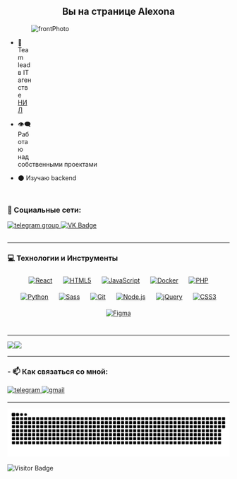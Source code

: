 ## <div align="center">Вы на странице Alexona</div>

<img align="right" alt="frontPhoto" width="450" height="300" padding-right="15px" src="https://i.pinimg.com/originals/69/e6/f6/69e6f674d4ab40834c31493d21d9560c.gif">

<br/>

- 🦾 Team lead в IT агенстве [НИЛ](http://nil-agency.ru)

- 👁️‍🗨️ Работаю над собственными проектами

- 🌑 Изучаю backend

<br/>

<!--## <div font-size="3px">ㅤ</div>-->

### 🤝 Социальные сети:

  <div id="badges">
    <a href="https://t.me/lAlexonl" target="_blank">
      <img src="https://cdn-icons-png.flaticon.com/512/2111/2111646.png" width="40" height="40" alt="telegram group" />
    </a>
    <a href="https://vk.com/lalexonl" target="_blank">
      <img src="https://cdn-icons-png.flaticon.com/512/145/145813.png" width="40" height="40" alt="VK Badge"/>
    </a>
  </div>
  
<br/>

---

### 💻 Технологии и Инструменты

<div align="center">  
<a href="https://reactjs.org/" target="_blank"><img style="margin: 10px" src="https://profilinator.rishav.dev/skills-assets/react-original-wordmark.svg" alt="React" height="50" /></a>  
<a href="https://en.wikipedia.org/wiki/HTML5" target="_blank"><img style="margin: 10px" src="https://profilinator.rishav.dev/skills-assets/html5-original-wordmark.svg" alt="HTML5" height="50" /></a>  
<a href="https://www.javascript.com/" target="_blank"><img style="margin: 10px" src="https://profilinator.rishav.dev/skills-assets/javascript-original.svg" alt="JavaScript" height="50" /></a>  
<a href="https://www.docker.com/" target="_blank"><img style="margin: 10px" src="https://profilinator.rishav.dev/skills-assets/docker-original-wordmark.svg" alt="Docker" height="50" /></a>  
<a href="https://www.php.net/" target="_blank"><img style="margin: 10px" src="https://profilinator.rishav.dev/skills-assets/php-original.svg" alt="PHP" height="50" /></a>  
<a href="https://www.python.org/" target="_blank"><img style="margin: 10px" src="https://profilinator.rishav.dev/skills-assets/python-original.svg" alt="Python" height="50" /></a>  
<a href="https://sass-lang.com/" target="_blank"><img style="margin: 10px" src="https://profilinator.rishav.dev/skills-assets/sass-original.svg" alt="Sass" height="50" /></a>  
<a href="https://github.com/" target="_blank"><img style="margin: 10px" src="https://profilinator.rishav.dev/skills-assets/git-scm-icon.svg" alt="Git" height="50" /></a>  
<a href="https://nodejs.org/" target="_blank"><img style="margin: 10px" src="https://profilinator.rishav.dev/skills-assets/nodejs-original-wordmark.svg" alt="Node.js" height="50" /></a>  
<a href="https://jquery.com/" target="_blank"><img style="margin: 10px" src="https://profilinator.rishav.dev/skills-assets/jquery.png" alt="jQuery" height="50" /></a>  
<a href="https://www.w3schools.com/css/" target="_blank"><img style="margin: 10px" src="https://profilinator.rishav.dev/skills-assets/css3-original-wordmark.svg" alt="CSS3" height="50" /></a>  
<a href="https://www.figma.com/" target="_blank"><img style="margin: 10px" src="https://profilinator.rishav.dev/skills-assets/figma-icon.svg" alt="Figma" height="50" /></a>  
</div>

<br/>

---

<img src="https://github-readme-stats.vercel.app/api?username=Alexon-Git&theme=transparent&hide_border=true&locale=ru"  /><img src="https://github-readme-stats.vercel.app/api/top-langs/?username=Alexon-Git&theme=transparent&hide_border=true&layout=compact"/>

---

### - :mailbox: Как связаться со мной: 

<a href="https://t.me/lAlexonl" target="_blank">
<img src=https://img.shields.io/badge/telegram-%23000000.svg?&style=for-the-badge&logo=telegram&logoColor=dark alt=telegram style="margin-bottom: 5px;" />
</a>
<a href="https://wizzardhtt@gmail.com" target="_blank">
<img src=https://img.shields.io/badge/Gmail-%23000000.svg?&style=for-the-badge&logo=Gmail&logoColor=dark alt=gmail style="margin-bottom: 5px;" />
</a>

---

<p align="center">
 <img width="600" src="assets/github-snake.svg" alt="snake"/>
</p>

![Visitor Badge](https://visitor-badge.feriirawann.repl.co?username=Alexon-Git&repo=Alexon-Git&label=visitors&style=flat&color=%230C14FF&contentType=svg)

